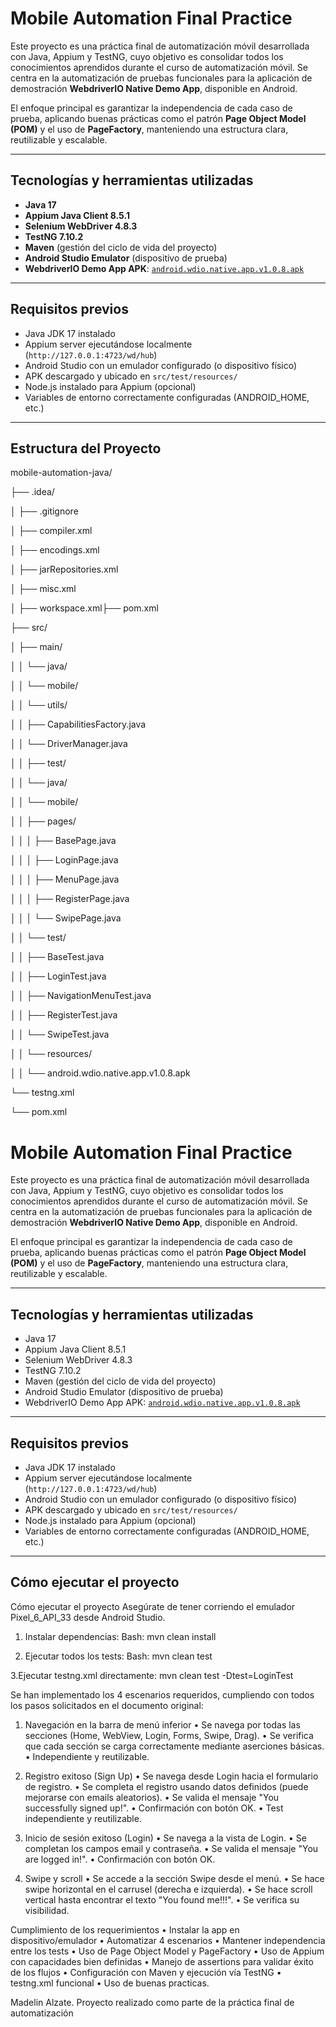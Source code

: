 # Mobile Automation Final Practice

Este proyecto es una práctica final de automatización móvil desarrollada con Java, Appium y TestNG, cuyo objetivo es consolidar todos los conocimientos aprendidos durante el curso de automatización móvil. Se centra en la automatización de pruebas funcionales para la aplicación de demostración **WebdriverIO Native Demo App**, disponible en Android.

El enfoque principal es garantizar la independencia de cada caso de prueba, aplicando buenas prácticas como el patrón **Page Object Model (POM)** y el uso de **PageFactory**, manteniendo una estructura clara, reutilizable y escalable.

---

## Tecnologías y herramientas utilizadas

- **Java 17**
- **Appium Java Client 8.5.1**
- **Selenium WebDriver 4.8.3**
- **TestNG 7.10.2**
- **Maven** (gestión del ciclo de vida del proyecto)
- **Android Studio Emulator** (dispositivo de prueba)
- **WebdriverIO Demo App APK**: [`android.wdio.native.app.v1.0.8.apk`](https://github.com/webdriverio/native-demo-app/releases)

---

## Requisitos previos

- Java JDK 17 instalado
- Appium server ejecutándose localmente (`http://127.0.0.1:4723/wd/hub`)
- Android Studio con un emulador configurado (o dispositivo físico)
- APK descargado y ubicado en `src/test/resources/`
- Node.js instalado para Appium (opcional)
- Variables de entorno correctamente configuradas (ANDROID_HOME, etc.)

---

## Estructura del Proyecto

mobile-automation-java/

├── .idea/

│   ├── .gitignore

│   ├── compiler.xml

│   ├── encodings.xml

│   ├── jarRepositories.xml

│   ├── misc.xml

│   ├── workspace.xml├── pom.xml

├── src/

│   ├── main/

│   │   └── java/

│   │       └── mobile/

│   │           └── utils/

│   │               ├── CapabilitiesFactory.java

│   │               └── DriverManager.java


│
│   ├── test/

│   │   └── java/

│   │       └── mobile/

│   │           ├── pages/

│   │           │   ├── BasePage.java

│   │           │   ├── LoginPage.java

│   │           │   ├── MenuPage.java

│   │           │   ├── RegisterPage.java

│   │           │   └── SwipePage.java

│   │           └── test/

│   │               ├── BaseTest.java

│   │               ├── LoginTest.java

│   │               ├── NavigationMenuTest.java

│   │               ├── RegisterTest.java

│   │               └── SwipeTest.java

│   │ └── resources/

│   │     └── android.wdio.native.app.v1.0.8.apk

└── testng.xml

└── pom.xml 

# Mobile Automation Final Practice

Este proyecto es una práctica final de automatización móvil desarrollada con Java, Appium y TestNG, cuyo objetivo es consolidar todos los conocimientos aprendidos durante el curso de automatización móvil. Se centra en la automatización de pruebas funcionales para la aplicación de demostración **WebdriverIO Native Demo App**, disponible en Android.

El enfoque principal es garantizar la independencia de cada caso de prueba, aplicando buenas prácticas como el patrón **Page Object Model (POM)** y el uso de **PageFactory**, manteniendo una estructura clara, reutilizable y escalable.

---

## Tecnologías y herramientas utilizadas

- Java 17
- Appium Java Client 8.5.1
- Selenium WebDriver 4.8.3
- TestNG 7.10.2
- Maven (gestión del ciclo de vida del proyecto)
- Android Studio Emulator (dispositivo de prueba)
- WebdriverIO Demo App APK: [`android.wdio.native.app.v1.0.8.apk`](https://github.com/webdriverio/native-demo-app/releases)

---

## Requisitos previos

- Java JDK 17 instalado
- Appium server ejecutándose localmente (`http://127.0.0.1:4723/wd/hub`)
- Android Studio con un emulador configurado (o dispositivo físico)
- APK descargado y ubicado en `src/test/resources/`
- Node.js instalado para Appium (opcional)
- Variables de entorno correctamente configuradas (ANDROID_HOME, etc.)

---


## Cómo ejecutar el proyecto
Cómo ejecutar el proyecto
Asegúrate de tener corriendo el emulador Pixel_6_API_33 desde Android Studio.
1. Instalar dependencias:
Bash:
mvn clean install

2. Ejecutar todos los tests:
Bash:
mvn clean test

3.Ejecutar testng.xml directamente:
mvn clean test -Dtest=LoginTest

Se han implementado los 4 escenarios requeridos, cumpliendo con todos los pasos solicitados en el documento original:

1. Navegación en la barra de menú inferior
•	Se navega por todas las secciones (Home, WebView, Login, Forms, Swipe, Drag).
•	Se verifica que cada sección se carga correctamente mediante aserciones básicas.
•	Independiente y reutilizable.

2. Registro exitoso (Sign Up)
•	Se navega desde Login hacia el formulario de registro.
•	Se completa el registro usando datos definidos (puede mejorarse con emails aleatorios).
•	Se valida el mensaje "You successfully signed up!".
•	Confirmación con botón OK.
•	Test independiente y reutilizable.

3. Inicio de sesión exitoso (Login)
•	Se navega a la vista de Login.
•	Se completan los campos email y contraseña.
•	Se valida el mensaje "You are logged in!".
•	Confirmación con botón OK.

4. Swipe y scroll
•	Se accede a la sección Swipe desde el menú.
•	Se hace swipe horizontal en el carrusel (derecha e izquierda).
•	Se hace scroll vertical hasta encontrar el texto "You found me!!!".
•	Se verifica su visibilidad.

Cumplimiento de los requerimientos 
•	Instalar la app en dispositivo/emulador	
•	Automatizar 4 escenarios
•	Mantener independencia entre los tests
•	Uso de Page Object Model y PageFactory
•	Uso de Appium con capacidades bien definidas
•	Manejo de assertions para validar éxito de los flujos
•	Configuración con Maven y ejecución vía TestNG
•	testng.xml funcional
•	Uso de buenas practicas.

Madelin Alzate.
Proyecto realizado como parte de la práctica final de automatización 
